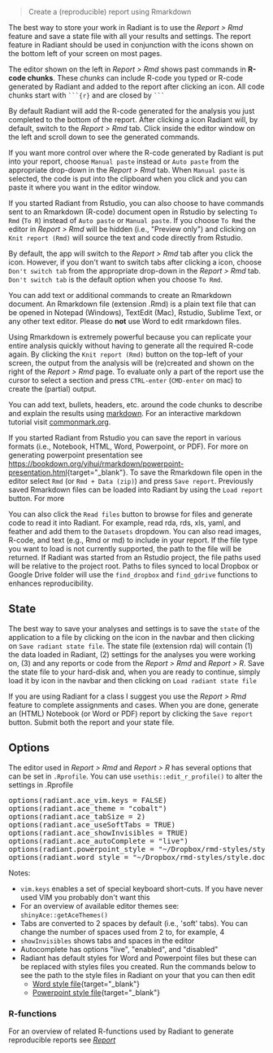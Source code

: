 > Create a (reproducible) report using Rmarkdown

The best way to store your work in Radiant is to use the _Report > Rmd_ feature and save a state file with all your results and settings. The report feature in Radiant should be used in conjunction with the <i title='Report results' class='fa fa-edit'></i> icons shown on the bottom left of your screen on most pages.

The editor shown on the left in _Report > Rmd_ shows past commands in **R-code chunks**. These _chunks_ can include R-code you typed or R-code generated by Radiant and added to the report after clicking an <i title='Report results' class='fa fa-edit'></i> icon. All code chunks start with ```` ```{r} ```` and are closed by ```` ``` ````

By default Radiant will add the R-code generated for the analysis you just completed to the bottom of the report. After clicking a <i title='Report results' class='fa fa-edit'></i> icon Radiant will, by default, switch to the _Report > Rmd_ tab. Click inside the editor window on the left and scroll down to see the generated commands. 

If you want more control over where the R-code generated by Radiant is put into your report, choose `Manual paste` instead or `Auto paste` from the appropriate drop-down in the _Report > Rmd_ tab. When `Manual paste` is selected, the code is put into the clipboard when you click <i title='Report results' class='fa fa-edit'></i> and you can paste it where you want in the editor window.

If you started Radiant from Rstudio, you can also choose to have commands sent to an Rmarkdown (R-code) document open in Rstudio by selecting `To Rmd` (`To R`) instead of `Auto paste` or `Manual paste`. If you choose `To Rmd` the editor in _Report > Rmd_ will be hidden (i.e., "Preview only") and clicking on `Knit report (Rmd)` will source the text and code directly from Rstudio. 

By default, the app will switch to the _Report > Rmd_ tab after you click the <i title='Report results' class='fa fa-edit'></i> icon. However, if you don't want to switch tabs after clicking  a <i title='Report results' class='fa fa-edit'></i> icon, choose `Don't switch tab` from the appropriate drop-down in the _Report > Rmd_ tab. `Don't switch tab` is the default option when you choose `To Rmd`.

You can add text or additional commands to create an Rmarkdown document. An Rmarkdown file (extension .Rmd) is a plain text file that can be opened in Notepad (Windows), TextEdit (Mac), Rstudio, Sublime Text, or any other text editor. Please do **not** use Word to edit rmarkdown files.

Using Rmarkdown is extremely powerful because you can replicate your entire analysis quickly without having to generate all the required R-code again. By clicking the `Knit report (Rmd)` button on the top-left of your screen, the output from the analysis will be (re)created and shown on the right of the _Report > Rmd_ page. To evaluate only a part of the report use the cursor to select a section and press `CTRL-enter` (`CMD-enter` on mac) to create the (partial) output.

You can add text, bullets, headers, etc. around the code chunks to describe and explain the results using <a href="http://rmarkdown.rstudio.com/authoring_pandoc_markdown.html" target="_blank">markdown</a>. For an interactive markdown tutorial visit <a href="http://commonmark.org/help/" target="_blank">commonmark.org</a>.

If you started Radiant from Rstudio you can save the report in various formats (i.e., Notebook, HTML, Word, Powerpoint, or PDF). For  more on generating powerpoint presentation see <https://bookdown.org/yihui/rmarkdown/powerpoint-presentation.html>{target="_blank"}. To save the Rmarkdown file open in the editor select `Rmd` (or `Rmd + Data (zip)`) and press `Save report`. Previously saved Rmarkdown files can be loaded into Radiant by using the `Load report` button. For more 

You can also click the `Read files` button to browse for files and generate code to read it into Radiant. For example, read rda, rds, xls, yaml, and feather and add them to the `Datasets` dropdown. You can also read images, R-code, and text (e.g., Rmd or md) to include in your report. If the file type you want to load is not currently supported, the path to the file will be returned. If Radiant was started from an Rstudio project, the file paths used will be relative to the project root. Paths to files synced to local Dropbox or Google Drive folder will use the `find_dropbox` and `find_gdrive` functions to enhances reproducibility.

## State

The best way to save your analyses and settings is to save the `state` of the application to a file by clicking on the <i title='Save' class='fa fa-save'></i> icon in the navbar and then clicking on `Save radiant state file`. The state file (extension rda) will contain (1) the data loaded in Radiant, (2) settings for the analyses you were working on, (3) and any reports or code from the _Report > Rmd_ and _Report > R_. Save the state file to your hard-disk and, when you are ready to continue, simply load it by <i title='Save' class='fa fa-save'></i> icon in the navbar and then clicking on `Load radiant state file`

If you are using Radiant for a class I suggest you use the _Report > Rmd_ feature to complete assignments and cases. When you are done, generate an (HTML) Notebook (or Word or PDF) report by clicking the `Save report` button. Submit both the report and your state file.

## Options

The editor used in _Report > Rmd_ and _Report > R_ has several options that can be set in `.Rprofile`. You can use `usethis::edit_r_profile()` to alter the settings in .Rprofile

<pre>
options(radiant.ace_vim.keys = FALSE)
options(radiant.ace_theme = "cobalt")
options(radiant.ace_tabSize = 2)
options(radiant.ace_useSoftTabs = TRUE)
options(radiant.ace_showInvisibles = TRUE)
options(radiant.ace_autoComplete = "live")
options(radiant.powerpoint_style = "~/Dropbox/rmd-styles/style.potx")
options(radiant.word_style = "~/Dropbox/rmd-styles/style.docx")
</pre>

Notes:

* `vim.keys` enables a set of special keyboard short-cuts. If you have never used VIM you probably don't want this 
* For an overview of available editor themes see: `shinyAce::getAceThemes()`
* Tabs are converted to 2 spaces by default (i.e., 'soft' tabs). You can change the number of spaces used from 2 to, for example, 4
* `showInvisibles` shows tabs and spaces in the editor
* Autocomplete has options "live", "enabled", and "disabled" 
* Radiant has default styles for Word and Powerpoint files but these can be replaced with styles files you created. Run the commands below to see the path to the style files in Radiant on your that you can then edit
    * [Word style file](https://github.com/radiant-rstats/radiant.data/raw/master/inst/app/www/style.docx){target="_blank"}
    * [Powerpoint style file](https://github.com/radiant-rstats/radiant.data/raw/master/inst/app/www/style.potx){target="_blank"}

### R-functions

For an overview of related R-functions used by Radiant to generate reproducible reports see <a href = " https://radiant-rstats.github.io/radiant.data/reference/index.html#section-data-report" target="_blank">_Report_</a>
